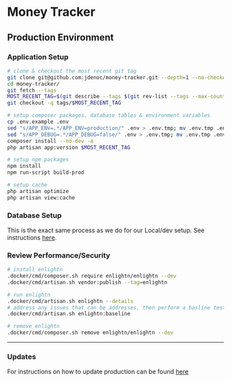 # Money Tracker
## Production Environment

### Application Setup
```bash
# clone & checkout the most recent git tag
git clone git@github.com:jdenoc/money-tracker.git --depth=1 --no-checkout
cd money-tracker/
git fetch --tags
MOST_RECENT_TAG=$(git describe --tags $(git rev-list --tags --max-count=1))
git checkout -q tags/$MOST_RECENT_TAG

# setup composer packages, database tables & environment variables
cp .env.example .env
sed "s/APP_ENV=.*/APP_ENV=production/" .env > .env.tmp; mv .env.tmp .env
sed "s/APP_DEBUG=.*/APP_DEBUG=false/" .env > .env.tmp; mv .env.tmp .env
composer install --no-dev -a
php artisan app:version $MOST_RECENT_TAG

# setup npm packages
npm install
npm run-script build-prod

# setup cache
php artisan optimize
php artisan view:cache
```

### Database Setup
This is the exact same process as we do for our Local/dev setup. See instructions [here](SETUP-LOCAL.md#database-setup).

### Review Performance/Security
```bash
# install enlightn
.docker/cmd/composer.sh require enlightn/enlightn --dev
.docker/cmd/artisan.sh vendor:publish --tag=enlightn

# run enlightn
.docker/cmd/artisan.sh enlightn --details
# address any issues that can be addresses, then perform a basline test
.docker/cmd/artisan.sh enlightn:baseline

# remove enlightn
.docker/cmd/composer.sh remove enlightn/enlightn --dev
```

---

### Updates
For instructions on how to update production can be found [here](UPDATE-PROD.md)